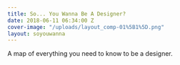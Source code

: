 ```yaml
---
title: So... You Wanna Be A Designer?
date: 2018-06-11 06:34:00 Z
cover-image: "/uploads/layout_comp-01%5B1%5D.png"
layout: soyouwanna
---
```


A map of everything you need to know to be a designer.